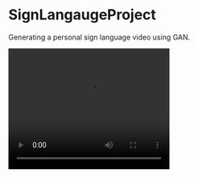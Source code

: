 # SignLangaugeProject
Generating a personal sign language video using GAN.


<video width="320" height="240" controls>
  <source src="results/video.mp4" type="video/mp4">
</video>

